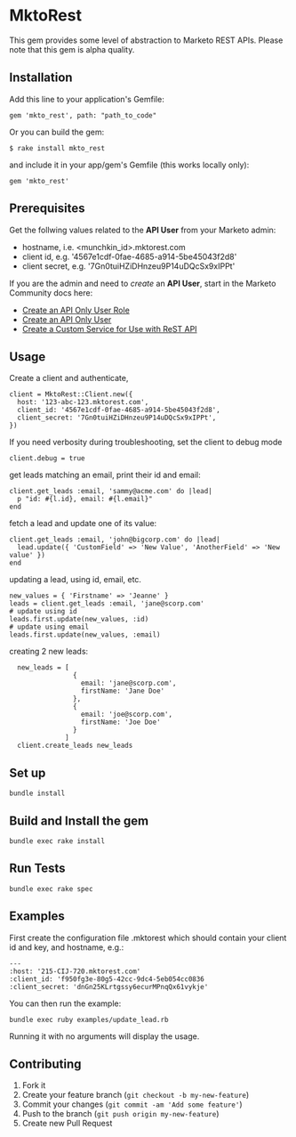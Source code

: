 # MktoRest

This gem provides some level of abstraction to Marketo REST APIs. Please note that this gem is alpha quality.

## Installation

Add this line to your application's Gemfile:

    gem 'mkto_rest', path: "path_to_code"

Or you can build the gem:

    $ rake install mkto_rest

and include it in your app/gem's Gemfile (this works locally only):

    gem 'mkto_rest'


## Prerequisites

Get the follwing values related to the **API User** from your Marketo admin:
* hostname, i.e. \<munchkin_id\>.mktorest.com
* client id, e.g. '4567e1cdf-0fae-4685-a914-5be45043f2d8'
* client secret, e.g. '7Gn0tuiHZiDHnzeu9P14uDQcSx9xIPPt'

If you are the admin and need to *create* an **API User**, start in the Marketo Community docs here:

  * [Create an API Only User Role](https://community.marketo.com/MarketoArticle?id=kA050000000LJcHCAW)
  * [Create an API Only User](https://community.marketo.com/MarketoArticle?id=kA050000000LJcCCAW)
  * [Create a Custom Service for Use with ReST API](https://community.marketo.com/MarketoArticle?id=kA050000000LJcqCAG)

## Usage

Create a client and authenticate,

    client = MktoRest::Client.new({
      host: '123-abc-123.mktorest.com',
      client_id: '4567e1cdf-0fae-4685-a914-5be45043f2d8',
      client_secret: '7Gn0tuiHZiDHnzeu9P14uDQcSx9xIPPt',
    })

If you need verbosity during troubleshooting, set the client to debug mode

    client.debug = true

get leads matching an email, print their id and email:

    client.get_leads :email, 'sammy@acme.com' do |lead|
      p "id: #{l.id}, email: #{l.email}"
    end

fetch a lead and update one of its value:

    client.get_leads :email, 'john@bigcorp.com' do |lead|
      lead.update({ 'CustomField' => 'New Value', 'AnotherField' => 'New value' })
    end

updating a lead, using id, email, etc.

    new_values = { 'Firstname' => 'Jeanne' }
    leads = client.get_leads :email, 'jane@scorp.com'
    # update using id
    leads.first.update(new_values, :id)
    # update using email
    leads.first.update(new_values, :email)

  creating 2 new leads:

      new_leads = [
                    {
                      email: 'jane@scorp.com',
                      firstName: 'Jane Doe'
                    },
                    {
                      email: 'joe@scorp.com',
                      firstName: 'Joe Doe'
                    }
                  ]
      client.create_leads new_leads

## Set up

    bundle install

## Build and Install the gem

    bundle exec rake install

## Run Tests

    bundle exec rake spec

## Examples

First create the configuration file .mktorest which should contain your client id and key, and hostname, e.g.:

    ---
    :host: '215-CIJ-720.mktorest.com'
    :client_id: 'f950fg3e-80g5-42cc-9dc4-5eb054cc0836
    :client_secret: 'dnGn25KLrtgssy6ecurMPnqQx61vykje'

You can then run the example:

    bundle exec ruby examples/update_lead.rb


Running it with no arguments will display the usage.

## Contributing

1. Fork it
2. Create your feature branch (`git checkout -b my-new-feature`)
3. Commit your changes (`git commit -am 'Add some feature'`)
4. Push to the branch (`git push origin my-new-feature`)
5. Create new Pull Request
